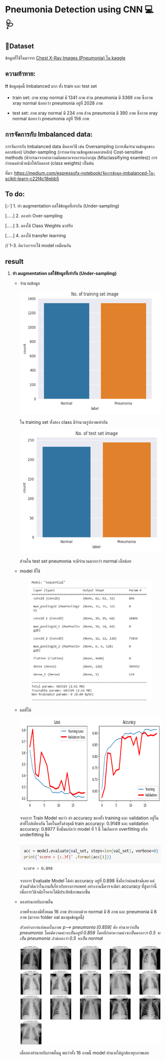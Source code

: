 # Pneumonia Detection using CNN 💻🩺


## 📁Dataset
ข้อมูลที่ใช้ในมาจาก [Chest X-Ray Images (Pneumonia) ใน kaggle](https://www.kaggle.com/datasets/paultimothymooney/chest-xray-pneumonia/)

## ความท้าทาย:
❗❗ ข้อมูลชุดนี้ Imbalanced มาก ทั้ง train และ test set 
    
- train set: ภาพ xray normal มี 1341 ภาพ ส่วน pneumonia มี 3369 ภาพ ซึ่งภาพ xray normal น้อยกว่า pneumonia อยู่ที่ 2028 ภาพ

- test set: ภาพ xray normal มี 234 ภาพ ส่วน pneumonia มี 390 ภาพ ซึ่งภาพ xray normal น้อยกว่า pneumonia อยู่ที่ 156 ภาพ



## การจัดการกับ Imbalanced data:
การจัดการกับ Imbalanced data มีหลายวิธี เช่น Oversampling (การเพิ่มจำนวนข้อมูลของคลาสน้อย) Under-sampling (การลดจำนวนข้อมูลของคลาสหลัก) Cost-sensitive methods (พิจารณาจากค่าความผิดพลาดจากการแบ่งกลุ่ม (Misclassifiying examles)) การกำหนดค่าน้ำหนักให้กับคลาส (class weights) เป็นต้น

ที่มา: https://medium.com/espressofx-notebook/จัดการข้อมูล-imbalanced-ใน-scikit-learn-c22f4c18ebb5

## To do:

[✅] 1. ทำ augmentation แต่ใช้ข้อมูลที่เท่ากัน (Under-sampling)

[.....] 2. ลองทำ Over-sampling

[.....] 3. ลองใช้ Class Weights มาปรับ

[.....] 4. ลองใช้ transfer learning

//  1-3. คิดว่าอาจจะใช้ model เหมือนกัน


## result
1. **ทำ augmentation แต่ใช้ข้อมูลที่เท่ากัน (Under-sampling)**
    - จำนวนข้อมูล
        <p align="center">
        <img src="https://github.com/mill-ornrakorn/Pneumonia-Detection-using-CNN/blob/main/pic%20for%20readme/no_train_model1.png?raw=true" alt= "no_train_model1" height="400">
        </p>
        
        ใน training set ทั้งสอง class มีจำนวนรูปภาพเท่ากัน 

        <p align="center">
        <img src="https://github.com/mill-ornrakorn/Pneumonia-Detection-using-CNN/blob/main/pic%20for%20readme/no_test_model1.png?raw=true" alt= "no_test_model1" height="400">
        </p>
        ส่วนใน test set pneumonia จะมีจำนวนมากกว่า normal เล็กน้อย
        
    - model ที่ใช้
        <p align="center">
        <img src="https://github.com/mill-ornrakorn/Pneumonia-Detection-using-CNN/blob/main/pic%20for%20readme/model1.png?raw=true" alt= "model1" height="400">
        </p>

    - ผลที่ได้
        <p align="center">
        <img src="https://github.com/mill-ornrakorn/Pneumonia-Detection-using-CNN/blob/main/pic%20for%20readme/history_model1.png?raw=true" alt= "history_model1" height="300">
        </p>

        จากการ Train Model พบว่า ค่า accuracy ของทั้ง training และ validation อยู่ในค่าที่ใกล้เคียงกัน โดยในครั้งล่าสุดมี train accuracy: 0.9149 และ validation accuracy: 0.8977 ซึ่งนั่นแปลว่า model ที่ 1 นี้ ไม่เกิดการ overfitting หรือ underfitting ขึ้น 

        <p align="center">
        <img src="https://github.com/mill-ornrakorn/Pneumonia-Detection-using-CNN/blob/main/pic%20for%20readme/acc_model1.png?raw=true" alt= "acc_model1" height="100">
        </p>

        จากการ Evaluate Model ได้ค่า accuracy อยู่ที่ 0.898 ซึ่งถือว่าค่อนข้างดีเลย แต่ส่วนตัวคิดว่าในงานที่เกี่ยวกับทางการแพทย์ อย่างงานนี้ควรจะมีค่า accuracy ที่สูงกว่านี้ เพื่อการวินิจฉัยโรคจะได้มีประสิทธิภาพมากขึ้น
    
    - ลองทำนายกับภาพอื่น 
        
        ภาพที่จะลองมีทั้งหมด 16 ภาพ ประกอบด้วย normal มี 8 ภาพ และ pneumonia มี 8 ภาพ (มาจาก folder val ของชุดข้อมูลนี้)

        *ตัวอย่างการแปลผลในภาพ: p--> pneumonia [0.859] คือ ทำนายว่าเป็น pneumonia โดยมีความน่าจะเป็นอยู่ที่ 0.859 โดยที่ถ้าค่าความน่าจะเป็นมากกว่า 0.5 จะเป็น pneumonia ถ้าน้อยกว่า 0.5 จะเป็น normal*



        <p align="center">
        <img src="https://github.com/mill-ornrakorn/Pneumonia-Detection-using-CNN/blob/main/pic%20for%20readme/result_model1.png?raw=true" alt= "result_model1" >
        </p>

        เมื่อลองทำนายกับภาพอื่นดู พบว่าทั้ง 16 ภาพนี้ model ทำนายได้ถูกต้องทุกภาพเลย 
    